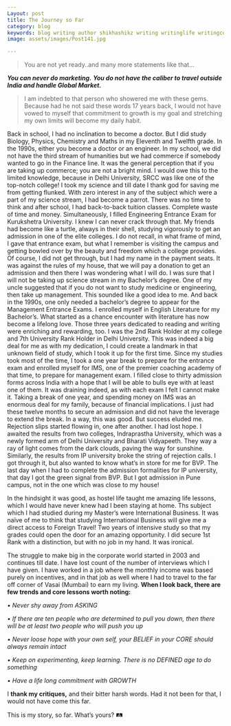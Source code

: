 ```yaml
---
Layout: post
title: The Journey so Far
category: blog
keywords: blog writing author shikhashikz writing writinglife writingcommunity dailyblogpost dailyblogpostchallenge happiness suffering life experiences 
image: assets/images/Post141.jpg

---
```

>You are not yet ready..and many more statements like that...


***You can never do marketing.***
***You do not have the caliber to travel outside India and handle Global Market.***

>I am indebted to that person who showered me with these gems. Because had he not said these words 17 years back, I would not have vowed to myself that commitment to growth is my goal and stretching my own limits will become my daily habit.
>

Back in school, I had no inclination to become a doctor. But I did study Biology, Physics, Chemistry and Maths in my Eleventh and Twelfth grade. In the 1990s, either you become a doctor or an engineer. In my school, we did not have the third stream of humanities but we had commerce if somebody wanted to go in the Finance line. It was the general perception that if you are taking up commerce; you are not a bright mind. I would owe this to the limited knowledge, because in Delhi University, SRCC was like one of the top-notch college! I took my science and till date I thank god for saving me from getting flunked. With zero interest in any of the subject which were a part of my science stream, I had become a parrot. There was no time to think and after school, I had back-to-back tuition classes. Complete waste of time and money. Simultaneously, I filled Engineering Entrance Exam for Kurukshetra University. I knew I can never crack through that. My friends had become like a turtle, always in their shell, studying vigorously to get an admission in one of the elite colleges. I do not recall, in what frame of mind, I gave that entrance exam, but what I remember is visiting the campus and getting bowled over by the beauty and freedom which a college provides. Of course, I did not get through, but I had my name in the payment seats. It was against the rules of my house, that we will pay a donation to get an admission and then there I was wondering what I will do. I was sure that I will not be taking up science stream in my Bachelor’s degree. One of my uncle suggested that if you do not want to study medicine or engineering, then take up management. This sounded like a good idea to me. And back in the 1990s, one only needed a bachelor’s degree to appear for the Management Entrance Exams. I enrolled myself in English Literature for my Bachelor’s. What started as a chance encounter with literature has now become a lifelong love. Those three years dedicated to reading and writing were enriching and rewarding, too. I was the 2nd Rank Holder at my college and 7th University Rank Holder in Delhi University. This was indeed a big deal for me as with my dedication, I could create a landmark in that unknown field of study, which I took it up for the first time. Since my studies took most of the time, I took a one year break to prepare for the entrance exam and enrolled myself for IMS, one of the premier coaching academy of that time, to prepare for management exam. I filled close to thirty admission forms across India with a hope that I will be able to bulls eye with at least one of them. It was draining indeed, as with each exam I felt I cannot make it. Taking a break of one year, and spending money on IMS was an enormous deal for my family, because of financial implications. I just had these twelve months to secure an admission and did not have the leverage to extend the break. In a way, this was good. But success eluded me. Rejection slips started flowing in, one after another. I had lost hope. I awaited the results from two colleges, Indraprastha University, which was a newly formed arm of Delhi University and Bharati Vidyapeeth. They way a ray of light comes from the dark clouds, paving the way for sunshine. Similarly, the results from IP university broke the string of rejection calls. I got through it, but also wanted to know what’s in store for me for BVP. The last day when I had to complete the admission formalities for IP university, that day I got the green signal from BVP. But I got admission in Pune campus, not in the one which was close to my house!

In the hindsight it was good, as hostel life taught me amazing life lessons, which I would have never knew had I been staying at home. Ths subject which I had studied during my Master’s were International Business. It was naïve of me to think that studying International Business will give me a direct access to Foreign Travel! Two years of intensive study so that my grades could open the door for an amazing opportunity. I did secure 1st Rank with a distinction, but with no job in my hand. It was ironical. 

The struggle to make big in the corporate world started in 2003 and continues till date. I have lost count of the number of interviews which I have given. I have worked in a job where the monthly income was based purely on incentives, and in that job as well where I had to travel to the far off corner of Vasai (Mumbai) to earn my living. **When I look back, there are few trends and core lessons worth noting:**

*•	Never shy away from ASKING*

*•	If there are ten people who are determined to pull you down, then there will be at least two people who will push you up*

*•	Never loose hope with your own self, your BELIEF in your CORE should always remain intact*

*•	Keep on experimenting, keep learning. There is no DEFINED age to do something*

*•	Have a life long commitment with GROWTH*

I **thank my critiques,** and their bitter harsh words. Had it not been for that, I would not have come this far.

This is my story, so far. What’s yours? 🛤️
